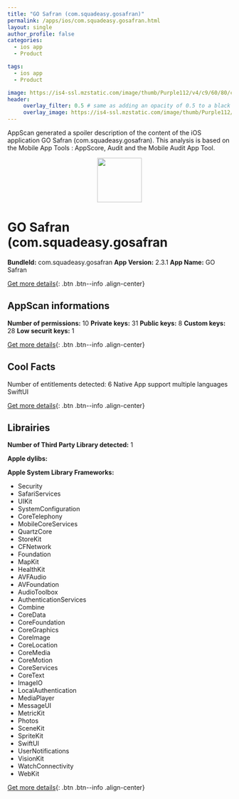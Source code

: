 ```yaml
---
title: "GO Safran (com.squadeasy.gosafran)"
permalink: /apps/ios/com.squadeasy.gosafran.html
layout: single
author_profile: false
categories: 
  - ios app 
  - Product 

tags: 
  - ios app 
  - Product 

image: https://is4-ssl.mzstatic.com/image/thumb/Purple112/v4/c9/60/80/c96080bf-0ac9-6be6-3a58-a176333c2a6b/AppIcon-gosafran-1x_U007emarketing-0-7-0-85-220.png/512x512bb.jpg
header: 
     overlay_filter: 0.5 # same as adding an opacity of 0.5 to a black background
     overlay_image: https://is4-ssl.mzstatic.com/image/thumb/Purple112/v4/c9/60/80/c96080bf-0ac9-6be6-3a58-a176333c2a6b/AppIcon-gosafran-1x_U007emarketing-0-7-0-85-220.png/512x512bb.jpg
---
```

AppScan generated a spoiler description of the content of the iOS application GO Safran (com.squadeasy.gosafran). This analysis is based on the Mobile App Tools : AppScore, Audit and the Mobile Audit App Tool.

  
  
<div style="text-align: center;"><img src="https://is4-ssl.mzstatic.com/image/thumb/Purple112/v4/c9/60/80/c96080bf-0ac9-6be6-3a58-a176333c2a6b/AppIcon-gosafran-1x_U007emarketing-0-7-0-85-220.png/512x512bb.jpg" width="100" height="100"></div>  
  
# GO Safran (com.squadeasy.gosafran

**BundleId:** com.squadeasy.gosafran
**App Version:** 2.3.1
**App Name:** GO Safran


[Get more details](/pricing.html){: .btn .btn--info .align-center}  
  
## AppScan informations 

**Number of permissions:** 10
**Private keys:** 31
**Public keys:** 8
**Custom keys:** 28
**Low securit keys:** 1
  
[Get more details](/pricing.html){: .btn .btn--info .align-center}

## Cool Facts

Number of entitlements detected: 6
Native App
support multiple languages
SwiftUI
  
[Get more details](/pricing.html){: .btn .btn--info .align-center}

## Librairies 
**Number of Third Party Library detected:** 1

**Apple dylibs:**


**Apple System Library Frameworks:**
- Security
- SafariServices
- UIKit
- SystemConfiguration
- CoreTelephony
- MobileCoreServices
- QuartzCore
- StoreKit
- CFNetwork
- Foundation
- MapKit
- HealthKit
- AVFAudio
- AVFoundation
- AudioToolbox
- AuthenticationServices
- Combine
- CoreData
- CoreFoundation
- CoreGraphics
- CoreImage
- CoreLocation
- CoreMedia
- CoreMotion
- CoreServices
- CoreText
- ImageIO
- LocalAuthentication
- MediaPlayer
- MessageUI
- MetricKit
- Photos
- SceneKit
- SpriteKit
- SwiftUI
- UserNotifications
- VisionKit
- WatchConnectivity
- WebKit


  
[Get more details](/pricing.html){: .btn .btn--info .align-center}

